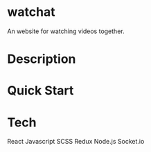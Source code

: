 # watchat
An website for watching videos together.
# Description
# Quick Start
# Tech
React
Javascript 
SCSS
Redux
Node.js
Socket.io